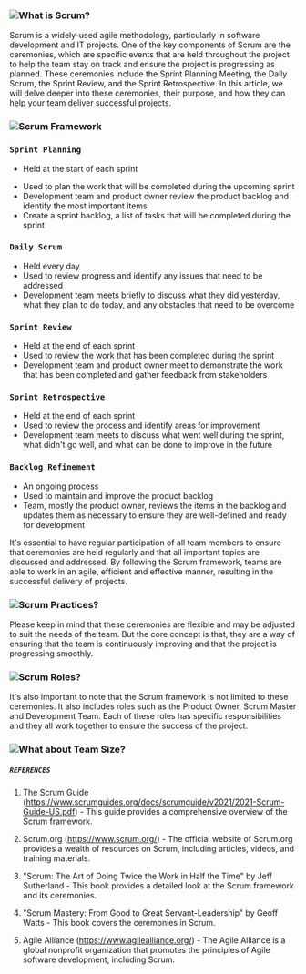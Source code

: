 ### ![What is Scrum?](https://github.com/ThrilledBerryTeam/insights/blob/5c85cc50fdf649d2d73dfbc88fe8a6ef3a4aa7f3/SULEYMAN/WhatisScrum.PNG)

Scrum is a widely-used agile methodology, particularly in software development and IT projects. One of the key components of Scrum are the ceremonies, which are specific events that are held throughout the project to help the team stay on track and ensure the project is progressing as planned. These ceremonies include the Sprint Planning Meeting, the Daily Scrum, the Sprint Review, and the Sprint Retrospective. In this article, we will delve deeper into these ceremonies, their purpose, and how they can help your team deliver successful projects.

### ![Scrum Framework](https://github.com/ThrilledBerryTeam/insights/blob/94cfcc958f7e386929ca22cf2f9ad3a8e52d2f77/SULEYMAN/Scrum-Framework.PNG)

### ``Sprint Planning``

- Held at the start of each sprint
* Used to plan the work that will be completed during the upcoming sprint
* Development team and product owner review the product backlog and identify the most important items
* Create a sprint backlog, a list of tasks that will be completed during the sprint

### ``Daily Scrum``

* Held every day
* Used to review progress and identify any issues that need to be addressed
* Development team meets briefly to discuss what they did yesterday, what they plan to do today, and any obstacles that need to be overcome

### ``Sprint Review``

* Held at the end of each sprint
* Used to review the work that has been completed during the sprint
* Development team and product owner meet to demonstrate the work that has been completed and gather feedback from stakeholders

### ``Sprint Retrospective``

* Held at the end of each sprint
* Used to review the process and identify areas for improvement
* Development team meets to discuss what went well during the sprint, what didn't go well, and what can be done to improve in the future

### ``Backlog Refinement``

* An ongoing process
* Used to maintain and improve the product backlog
* Team, mostly the product owner, reviews the items in the backlog and updates them as necessary to ensure they are well-defined and ready for development

It's essential to have regular participation of all team members to ensure that ceremonies are held regularly and that all important topics are discussed and addressed. By following the Scrum framework, teams are able to work in an agile, efficient and effective manner, resulting in the successful delivery of projects.


### ![Scrum Practices?](https://github.com/ThrilledBerryTeam/insights/blob/538e431696d5af84550b8d145d4309f8f2ec517c/SULEYMAN/ScrumPractices.PNG)

Please keep in mind that these ceremonies are flexible and may be adjusted to suit the needs of the team. But the core concept is that,
they are a way of ensuring that the team is continuously improving and that the project is progressing smoothly.



### ![Scrum Roles?](https://github.com/ThrilledBerryTeam/insights/blob/538e431696d5af84550b8d145d4309f8f2ec517c/SULEYMAN/ScrumRoles.PNG)

It's also important to note that the Scrum framework is not limited to these ceremonies. It also includes roles such as the Product Owner, Scrum Master and Development Team. Each of these roles has specific responsibilities and they all work together to ensure the success of the project.


### ![What about Team Size?](https://github.com/ThrilledBerryTeam/insights/blob/538e431696d5af84550b8d145d4309f8f2ec517c/SULEYMAN/Size.PNG)

##### ``REFERENCES``

1. The Scrum Guide (https://www.scrumguides.org/docs/scrumguide/v2021/2021-Scrum-Guide-US.pdf) - This guide provides a comprehensive overview of the Scrum framework.

1. Scrum.org (https://www.scrum.org/) - The official website of Scrum.org provides a wealth of resources on Scrum, including articles, videos, and training materials.

1. "Scrum: The Art of Doing Twice the Work in Half the Time" by Jeff Sutherland - This book provides a detailed look at the Scrum framework and its ceremonies.

1. "Scrum Mastery: From Good to Great Servant-Leadership" by Geoff Watts - This book covers the ceremonies in Scrum.

1. Agile Alliance (https://www.agilealliance.org/) - The Agile Alliance is a global nonprofit organization that promotes the principles of Agile software development, including Scrum.